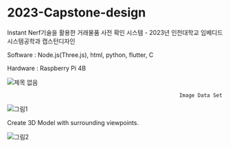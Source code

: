 # 2023-Capstone-design
Instant Nerf기술을 활용한 거래물품 사전 확인 시스템 - 2023년 인천대학교 임베디드시스템공학과 캡스턴디자인

Software : Node.js(Three.js), html, python, flutter, C

Hardware : Raspberry Pi 4B

![제목 없음](https://user-images.githubusercontent.com/114638557/235033286-cc04eace-e265-4f16-918e-3dc2035877e2.png)

                                                       
                                                       
                                                            Image Data Set                                                     
![그림1](https://user-images.githubusercontent.com/114638557/235034197-e08c99e3-0077-4841-be45-ca01519de115.png)

                                                  
Create 3D Model with surrounding viewpoints.

![그림2](https://user-images.githubusercontent.com/114638557/235034201-8b992f28-f8f5-4508-a51a-5ca9c67e391f.png)
